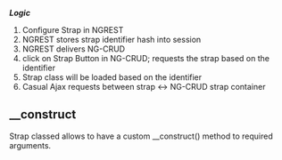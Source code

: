 ***Logic***
1. Configure Strap in NGREST
2. NGREST stores strap identifier hash into session
3. NGREST delivers NG-CRUD
4. click on Strap Button in NG-CRUD; requests the strap based on the identifier
5. Strap class will be loaded based on the identifier
6. Casual Ajax requests between strap <-> NG-CRUD strap container


__construct
------------

Strap classed allows to have a custom __construct() method to required arguments.